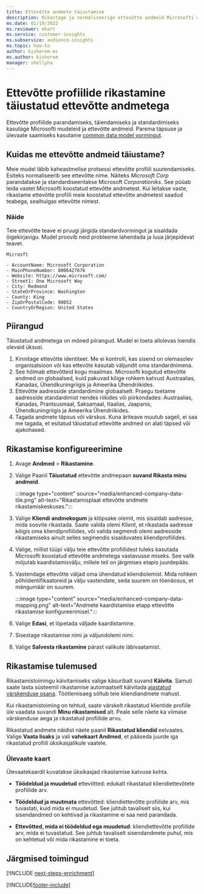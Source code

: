 ```yaml
---
title: Ettevõtte andmete täiustamine
description: Rikastage ja normaliseerige ettevõtte andmeid Microsofti mudelitega.
ms.date: 01/19/2022
ms.reviewer: mhart
ms.service: customer-insights
ms.subservice: audience-insights
ms.topic: how-to
author: kishorem-ms
ms.author: kishorem
manager: shellyha
---
```


# <a name="enrichment-of-company-profiles-with-enhanced-company-data"></a>Ettevõtte profiilide rikastamine täiustatud ettevõtte andmetega

Ettevõtte profiilide parandamiseks, täiendamiseks ja standardimiseks kasutage Microsofti mudeleid ja ettevõtte andmeid. Parema täpsuse ja ülevaate saamiseks kasutame [common data model vormingut](/common-data-model/schema/core/applicationcommon/account).

## <a name="how-we-enhance-company-data"></a>Kuidas me ettevõtte andmeid täiustame?

Meie mudel läbib kaheastmelise protsessi ettevõtte profiili suurendamiseks. Esiteks normaliseerib see ettevõtte nime. Näiteks *Microsoft Corp* parandatakse ja standardiseeritakse Microsoft *Corporationiks*. See püüab leida vastet Microsofti koostatud ettevõtte andmetest. Kui leitakse vaste, rikastame ettevõtte profiili meie koostatud ettevõtte andmetest saadud teabega, sealhulgas ettevõtte nimest.


### <a name="example"></a>Näide

Teie ettevõtte teave ei pruugi järgida standardvormingut ja sisaldada õigekirjavigu. Mudel proovib neid probleeme lahendada ja luua järjepidevat teavet.

```Input
Microsft
```

```Output
- AccountName: Microsoft Corporation
- MainPhoneNumber: 8006427676
- Website: https://www.microsoft.com/
- Street1: One Microsoft Way
- City: Redmond
- StateOrProvince: Washington
- County: King
- ZipOrPostalCode: 98052
- CountryOrRegion: United States
```

## <a name="limitations"></a>Piirangud

Täiustatud andmetega on mõned piirangud. Mudel ei toeta allolevas loendis olevaid üksusi.

1.  Kinnitage ettevõtte identiteet. Me ei kontrolli, kas sisend on olemasolev organisatsioon või kas ettevõte kasutab väljundit oma standardnimena.
2.  See hõlmab ettevõtteid kogu maailmas. Microsofti kogutud ettevõtte andmed on globaalsed, kuid pakuvad kõige rohkem katvust Austraalias, Kanadas, Ühendkuningriigis ja Ameerika Ühendriikides.
3.  Ettevõtte aadresside standardimine globaalselt. Praegu toetame aadresside standardimist nendes riikides või piirkondades: Austraalias, Kanadas, Prantsusmaal, Saksamaal, Itaalias, Jaapanis, Ühendkuningriigis ja Ameerika Ühendriikides.
4.  Tagada andmete täpsus või värskus. Kuna äriteave muutub sageli, ei saa me tagada, et esitatud täiustatud ettevõtte andmed on alati täpsed või ajakohased.

## <a name="configure-the-enrichment"></a>Rikastamise konfigureerimine

1. Avage **Andmed** > **Rikastamine**.

1. Valige Paanil **Täiustatud** ettevõtte andmepaan **suvand Rikasta minu andmeid**.

   :::image type="content" source="media/enhanced-company-data-tile.png" alt-text="Rikastamisplaat ettevõtte andmete rikastamiskeskuses.":::

1. Valige **Kliendi andmekogum** ja klõpsake olemit, mis sisaldab aadresse, mida soovite rikastada. Saate valida olemi *Klient*, et rikastada aadresse kõigis oma kliendiprofiilides, või valida segmendi olemi aadresside rikastamiseks ainult selles segmendis sisalduvates kliendiprofiilides.

1. Valige, millist tüüpi välju teie ettevõtte profiilidest tuleks kasutada Microsofti koostatud ettevõtte andmetega vastavusse miseks. See valik mõjutab kaardistamisvälju, millele teil on järgmises etapis juurdepääs.

1.  Vastendage ettevõtte väljad oma ühendatud kliendiolemist. Mida rohkem põhiidentifikaatoreid ja välju vastendate, seda suurem on tõenäosus, et mängumäär on suurem.

    :::image type="content" source="media/enhanced-company-data-mapping.png" alt-text="Andmete kaardistamise etapp ettevõtte rikastamise konfigureerimisel.":::

1. Valige **Edasi**, et lõpetada väljade kaardistamine.

1. Sisestage rikastamise nimi ja väljundolemi nimi.

1. Valige **Salvesta rikastamine** pärast valikute läbivaatamist.

## <a name="enrichment-results"></a>Rikastamise tulemused

Rikastamistoimingu käivitamiseks valige käsuribalt suvand **Käivita**. Samuti saate lasta süsteemil rikastamise automaatselt käivitada [ajastatud värskenduse osana](system.md#schedule-tab). Töötlemisaeg sõltub teie kliendiandmete mahust.

Kui rikastamistoiming on tehtud, saate värskelt rikastatud klientide profiile üle vaadata suvandi **Minu rikastamised** alt. Peale selle näete ka viimase värskenduse aega ja rikastatud profiilide arvu.

Rikastatud andmete näidist näete paanil **Rikastatud kliendid** eelvaates. Valige **Vaata lisaks** ja vali **vahekaart Andmed**, et pääseda juurde iga rikastatud profiili üksikasjalikule vaatele.

### <a name="overview-card"></a>Ülevaate kaart

Ülevaatekaardil kuvatakse üksikasjad rikastamise katvuse kohta. 

* **Töödeldud ja muudetud** ettevõtted: edukalt rikastatud kliendiettevõtete profiilide arv.

* **Töödeldud ja muutmata** ettevõtted: kliendiettevõtte profiilide arv, mis tuvastati, kuid mida ei muudetud. See juhtub tavaliselt siis, kui sisendandmed on kehtivad ja rikastamine ei saa neid parandada.

* **Ettevõtted, mida ei töödeldud ega muudetud**: kliendiettevõtte profiilide arv, mida ei tuvastatud. See juhtub tavaliselt sisendandmete puhul, mis on kehtetud või mida rikastamine ei toeta.

## <a name="next-steps"></a>Järgmised toimingud

[!INCLUDE [next-steps-enrichment](../includes/next-steps-enrichment.md)]

[!INCLUDE[footer-include](../includes/footer-banner.md)]
